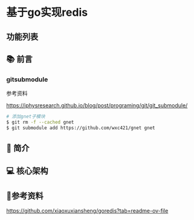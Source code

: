 # 基于go实现redis

## 功能列表

## 📚 前言


### gitsubmodule


参考资料

https://iphysresearch.github.io/blog/post/programing/git/git_submodule/

```bash
# 添加gnet子模块
$ git rm -f --cached gnet
$ git submodule add https://github.com/wxc421/gnet gnet
```

## 📖 简介

## 💻 核心架构

## 📖参考资料

https://github.com/xiaoxuxiansheng/goredis?tab=readme-ov-file